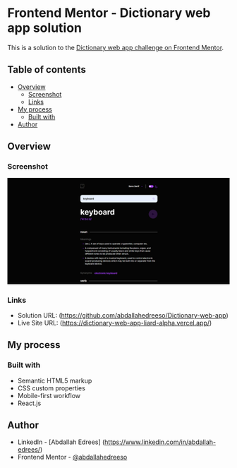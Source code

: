 # Frontend Mentor - Dictionary web app solution

This is a solution to the [Dictionary web app challenge on Frontend Mentor](https://www.frontendmentor.io/challenges/dictionary-web-app-h5wwnyuKFL).

## Table of contents

- [Overview](#overview)
  - [Screenshot](#screenshot)
  - [Links](#links)
- [My process](#my-process)
  - [Built with](#built-with)
- [Author](#author)

## Overview

### Screenshot

![Desktop Preview](./public/images/Screenshot.png)

### Links

- Solution URL: (https://github.com/abdallahedreeso/Dictionary-web-app)
- Live Site URL: (https://dictionary-web-app-liard-alpha.vercel.app/)

## My process

### Built with

- Semantic HTML5 markup
- CSS custom properties
- Mobile-first workflow
- React.js

## Author

- LinkedIn - [Abdallah Edrees] (https://www.linkedin.com/in/abdallah-edrees/)
- Frontend Mentor - [@abdallahedreeso](https://www.frontendmentor.io/profile/abdallahedreeso)
